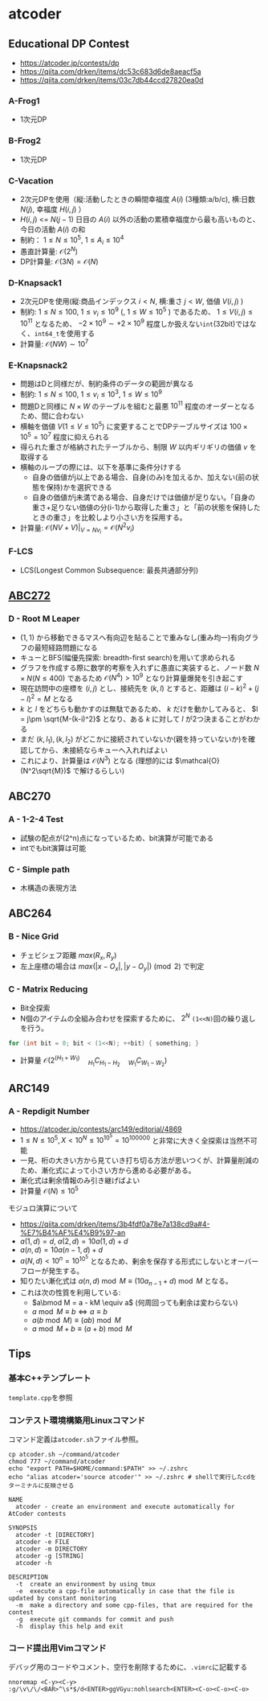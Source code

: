 # atcoder

## Educational DP Contest
- https://atcoder.jp/contests/dp
- https://qiita.com/drken/items/dc53c683d6de8aeacf5a
- https://qiita.com/drken/items/03c7db44ccd27820ea0d

### A-Frog1
- 1次元DP

### B-Frog2
- 1次元DP

### C-Vacation
- 2次元DPを使用（縦:活動したときの瞬間幸福度 $A(i)$ (3種類:a/b/c), 横:日数 $N(j)$, 幸福度 $H(i,j)$ ）
- $H(i,j)$ <= $N(j-1)$ 日目の $A(i)$ 以外の活動の累積幸福度から最も高いものと、今日の活動 $A(i)$ の和
- 制約： $1\leq N \leq 10^5$, $1 \leq A_i \leq 10^4$
- 愚直計算量: $\mathcal{O}(2^N)$
- DP計算量: $\mathcal{O}(3N)=\mathcal{O}(N)$

### D-Knapsack1
- 2次元DPを使用(縦:商品インデックス $i < N$, 横:重さ $j < W$, 価値 $V(i,j)$ )
- 制約: $1 \leq N \leq 100$, $1 \leq v_i \leq 10^9$ (, $1 \leq W \leq 10^5$ ) であるため、 $1 \leq V(i,j) \leq 10^{11}$ となるため、 $-2 \times 10^9 \sim +2 \times 10^9$ 程度しか扱えない`int`(32bit)ではなく、`int64_t`を使用する
- 計算量: $\mathcal{O}(NW) \sim 10^7$

### E-Knapsnack2
- 問題はDと同様だが、制約条件のデータの範囲が異なる
- 制約: $1 \leq N \leq 100$, $1 \leq v_i \leq 10^3$, $1 \leq W \leq 10^9$
- 問題Dと同様に $N\times W$ のテーブルを組むと最悪 $10^11$ 程度のオーダーとなるため、間に合わない
- 横軸を価値 $V (1 \leq V \leq 10^5)$ に変更することでDPテーブルサイズは $100\times 10^5=10^7$ 程度に抑えられる
- 得られた重さが格納されたテーブルから、制限 $W$ 以内ギリギリの価値 $v$ を取得する
- 横軸のループの際には、以下を基準に条件分けする
  - 自身の価値がj以上である場合、自身(のみ)を加えるか、加えない(前の状態を保持)かを選択できる
  - 自身の価値がj未満である場合、自身だけでは価値が足りない。「自身の重さ+足りない価値の分(i-1)から取得した重さ」と「前の状態を保持したときの重さ」を比較しより小さい方を採用する。
- 計算量: $\mathcal{O}(NV+V)|_{V=Nv_i} = \mathcal{O}(N^2 v_i)$

### F-LCS
- LCS(Longest Common Subsequence: 最長共通部分列)

## [ABC272](https://atcoder.jp/contests/abc272/editorial)

### D - Root M Leaper
- $(1,1)$ から移動できるマスへ有向辺を貼ることで重みなし(重み均一)有向グラフの最短経路問題になる
- キューとBFS(幅優先探索: breadth-first search)を用いて求められる
- グラフを作成する際に数学的考察を入れずに愚直に実装すると、ノード数 $N\times N (N\leq 400)$ であるため $\mathcal{O}(N^4) > 10^9$ となり計算量爆発を引き起こす
- 現在訪問中の座標を $(i,j)$ とし、接続先を $(k,l)$ とすると、距離は $(i-k)^2+(j-l)^2 = M$ となる
- $k$ と $l$ をどちらも動かすのは無駄であるため、 $k$ だけを動かしてみると、 $l = j\pm \sqrt{M-(k-i)^2}$ となり、ある $k$ に対して $l$ が2つ決まることがわかる
- まだ $(k,l_1), (k,l_2)$ がどこかに接続されていないか(親を持っていないか)を確認してから、未接続ならキューへ入れればよい
- これにより、計算量は $\mathcal{O}(N^3)$ となる (理想的には $\mathcal{O}(N^2\sqrt{M})$ で解けるらしい)

## ABC270

### A - 1-2-4 Test
- 試験の配点が(2^n)点になっているため、bit演算が可能である
- intでもbit演算は可能

### C - Simple path
- 木構造の表現方法

## ABC264

### B - Nice Grid
- チェビシェフ距離 $max(R_x, R_y)$
- 左上座標の場合は $max(|x-O_x|, |y-O_y|) \pmod 2$ で判定

### C - Matrix Reducing
- Bit全探索
- N個のアイテムの全組み合わせを探索するために、 $2^N$ `(1<<N)`回の繰り返しを行う。

```cpp
for (int bit = 0; bit < (1<<N); ++bit) { something; }
```
- 計算量 $\mathcal{O}(2^{(H_1+W_1)} \quad_{H_1} C_{H_1-H_2} \quad_{W_1} C_{W_1-W_2})$


## ARC149

### A - Repdigit Number
- https://atcoder.jp/contests/arc149/editorial/4869
- $1 \leq N \leq 10^5, X < 10^N \leq 10^{10^5} = 10^{100000}$ と非常に大きく全探索は当然不可能
- 一見、桁の大きい方から見ていき打ち切る方法が思いつくが、計算量削減のため、漸化式によって小さい方から進める必要がある。
- 漸化式は剰余情報のみ引き継げばよい
- 計算量 $\mathcal{O}(N) \leq 10^5$

モジュロ演算について
- https://qiita.com/drken/items/3b4fdf0a78e7a138cd9a#4-%E7%B4%AF%E4%B9%97-an
- $a(1,d) = d$, $a(2,d) = 10a(1,d)+d$
- $a(n,d) = 10a(n-1,d)+d$
- $a(N,d) < 10^n = 10^{10^5}$ となるため、剰余を保存する形式にしないとオーバーフローが発生する。
- 知りたい漸化式は $a(n,d)\bmod M \equiv (10 a_{n-1} + d)\bmod M$ となる。
- これは次の性質を利用している:
  - $a\bmod M = a - kM \equiv a\$ (何周回っても剰余は変わらない)
  - $a\bmod M\equiv b \Leftrightarrow a\equiv b$
  - $a(b\bmod M) \equiv (ab)\bmod M$
  - $a\bmod M + b \equiv (a+b)\bmod M$

## Tips

### 基本C++テンプレート
`template.cpp`を参照

### コンテスト環境構築用Linuxコマンド
コマンド定義は`atcoder.sh`ファイル参照。

```shell
cp atcoder.sh ~/command/atcoder
chmod 777 ~/command/atcoder
echo "export PATH=$HOME/command:$PATH" >> ~/.zshrc
echo "alias atcoder='source atcoder'" >> ~/.zshrc # shellで実行したcdをターミナルに反映させる
```

```
NAME
  atcoder - create an environment and execute automatically for AtCoder contests

SYNOPSIS
  atcoder -t [DIRECTORY]
  atcoder -e FILE
  atcoder -m DIRECTORY
  atcoder -g [STRING]
  atcoder -h

DESCRIPTION
  -t  create an environment by using tmux
  -e  execute a cpp-file automatically in case that the file is updated by constant monitoring    
  -m  make a directory and some cpp-files, that are required for the contest
  -g  execute git commands for commit and push
  -h  display this help and exit
```


### コード提出用Vimコマンド
デバッグ用のコードやコメント、空行を削除するために、`.vimrc`に記載する

```
nnoremap <C-y><C-y> :g/\v\/\/<BAR>^\s*$/d<ENTER>ggVGyu:nohlsearch<ENTER><C-o><C-o><C-o>
```






